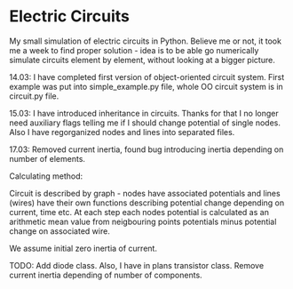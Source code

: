 # Electric Circuits

My small simulation of electric circuits in Python. Believe me or not, it took me a week to find proper solution - idea is to be able go numerically simulate circuits element by element, without looking at a bigger picture.

14.03: I have completed first version of object-oriented circuit system. First example was put into simple_example.py file, whole OO circuit system is in circuit.py file.

15.03: I have introduced inheritance in circuits. Thanks for that I no longer need auxiliary flags telling me if I should change potential of single nodes. Also I have regorganized nodes and lines into separated files.

17.03: Removed current inertia, found bug introducing inertia depending on number of elements.

Calculating method:

Circuit is described by graph - nodes have associated potentials and lines (wires) have their own functions describing potential change depending on current, time etc. At each step each nodes potential is calculated as an arithmetic mean value from neigbouring points potentials minus potential change on associated wire.

We assume initial zero inertia of current.

TODO: Add diode class. Also, I have in plans transistor class. Remove current inertia depending of number of components.
